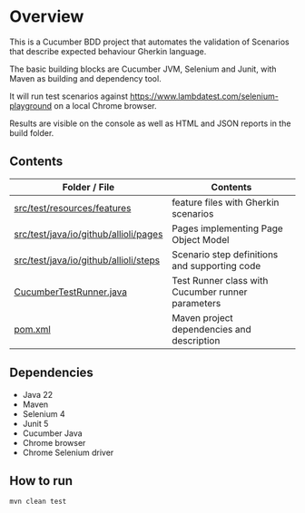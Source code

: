 # Overview

This is a Cucumber BDD project that automates the validation of Scenarios that describe expected behaviour Gherkin language.

The basic building blocks are Cucumber JVM, Selenium and Junit, with Maven as building and dependency tool.

It will run test scenarios against https://www.lambdatest.com/selenium-playground on a local Chrome browser. 

Results are visible on the console as well as HTML and JSON reports in the build folder.


## Contents


| **Folder / File**                                                              | **Contents**                                      |
|--------------------------------------------------------------------------------|---------------------------------------------------|
| [src/test/resources/features](src/test/resources/features)                     | feature files with Gherkin scenarios              |
| [src/test/java/io/github/allioli/pages](src/test/java/io/github/allioli/pages) | Pages implementing Page Object Model              |
| [src/test/java/io/github/allioli/steps](src/test/java/io/github/allioli/steps) | Scenario step definitions and supporting code     |
| [CucumberTestRunner.java](src/test/java/io/github/CucumberTestRunner.java)     | Test Runner class with Cucumber runner parameters |
| [pom.xml](pom.xml)                                                             | Maven project dependencies and description        |


## Dependencies

- Java 22
- Maven
- Selenium 4
- Junit 5
- Cucumber Java
- Chrome browser
- Chrome Selenium driver

## How to run

`mvn clean test`
